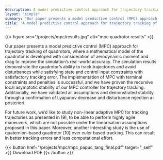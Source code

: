 ```yaml
---
description: A model predictive control approach for trajectory tracking of quadrotors
layout: "simple"
summary: "Our paper presents a model predictive control (MPC) approach for trajectory tracking of quadrotors, where a mathematical model of the quadrotor is developed with consideration of aerodynamic moment and drag to improve the simulation’s real-world accuracy."
title: "A model predictive control approach for trajectory tracking of quadrotors" 
---
```


{{< figure src="/projects/mpc/results.jpg" alt="mpc quadrotor results" >}}


Our paper presents a model predictive control (MPC) approach for trajectory tracking of quadrotors, where a mathematical model of the quadrotor is developed with consideration of aerodynamic moment and drag to improve the simulation’s real-world accuracy. The simulation results demonstrate the quadrotor’s ability to track trajectories and avoid disturbances while satisfying state and control input constraints with satisfactory tracking error. The implementation of MPC with terminal constraints and penalties is successful, and we have proven the recursive local asymptotic stability of our MPC controller for trajectory tracking. Additionally, we have validated all assumptions and demonstrated stability through a confirmation of Lyapunov decrease and disturbance rejection a-posteriori.

For future work, we’d like to study non-linear adaptive MPC for tracking trajectories as presented in [9], to be able to perform highly agile maneuvers, which are not possible under the linearisation assumptions proposed in this paper. Moreover, another interesting study is the use of quaternion-based quadrotor [10] over euler based tracking. This can result in better tracking errors and less computational effort.

{{< button href="/projects/mpc/mpc_papuc_tang_final.pdf" target="_self" >}}
Download PDF
{{< /button >}}